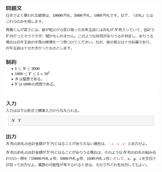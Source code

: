 ![question](https://github.com/kimura-12/AtCoder_Training/blob/master/Beginners_Selection/Otoshidama/question.png)